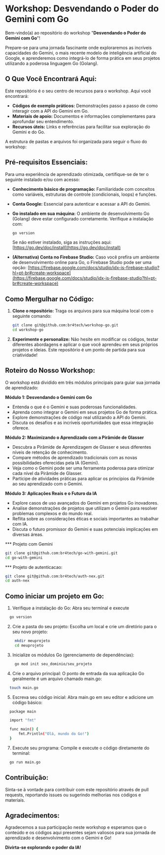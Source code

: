 # Workshop: Desvendando o Poder do Gemini com Go

Bem-vindo(a) ao repositório do workshop "**Desvendando o Poder do Gemini com Go**"!

Prepare-se para uma jornada fascinante onde exploraremos as incríveis capacidades do Gemini, o mais recente modelo de inteligência artificial do Google, e aprenderemos como integrá-lo de forma prática em seus projetos utilizando a poderosa linguagem Go (Golang).

## O Que Você Encontrará Aqui:

Este repositório é o seu centro de recursos para o workshop. Aqui você encontrará:

* **Códigos de exemplo práticos:** Demonstrações passo a passo de como interagir com a API do Gemini em Go.
* **Materiais de apoio:** Documentos e informações complementares para aprofundar seu entendimento.
* **Recursos úteis:** Links e referências para facilitar sua exploração do Gemini e do Go.

A estrutura de pastas e arquivos foi organizada para seguir o fluxo do workshop:

## Pré-requisitos Essenciais:

Para uma experiência de aprendizado otimizada, certifique-se de ter o seguinte instalado e/ou com acesso:

* **Conhecimento básico de programação:** Familiaridade com conceitos como variáveis, estruturas de controle (condicionais, loops) e funções.
* **Conta Google:** Essencial para autenticar e acessar a API do Gemini.
* **Go instalado em sua máquina:** O ambiente de desenvolvimento Go (Golang) deve estar configurado corretamente. Verifique a instalação com:
    ```bash
    go version
    ```
    Se não estiver instalado, siga as instruções aqui: [https://go.dev/doc/install](https://go.dev/doc/install)

* **(Alternativa) Conta no Firebase Studio:** Caso você prefira um ambiente de desenvolvimento online para Go, o Firebase Studio pode ser uma opção:
    [https://firebase.google.com/docs/studio/idx-is-firebase-studio?hl=pt-br#create-workspace](https://firebase.google.com/docs/studio/idx-is-firebase-studio?hl=pt-br#create-workspace)

## Como Mergulhar no Código:

1.  **Clone o repositório:** Traga os arquivos para sua máquina local com o seguinte comando:
    ```bash
    git clone git@github.com:br4tech/workshop-go.git
    cd workshop-go
    ```

2.  **Experimente e personalize:** Não hesite em modificar os códigos, testar diferentes abordagens e aplicar o que você aprendeu em seus próprios projetos e ideias. Este repositório é um ponto de partida para sua criatividade!

## Roteiro do Nosso Workshop:

O workshop está dividido em três módulos principais para guiar sua jornada de aprendizado:

**Módulo 1: Desvendando o Gemini com Go**

* Entenda o que é o Gemini e suas poderosas funcionalidades.
* Aprenda como integrar o Gemini em seus projetos Go de forma prática.
* Explore demonstrações de código real utilizando a API do Gemini.
* Discuta os desafios e as incríveis oportunidades que essa integração oferece.

**Módulo 2: Maximizando o Aprendizado com a Pirâmide de Glasser**

* Descubra a Pirâmide de Aprendizagem de Glasser e seus diferentes níveis de retenção de conhecimento.
* Compare métodos de aprendizado tradicionais com as novas possibilidades oferecidas pela IA (Gemini).
* Veja como o Gemini pode ser uma ferramenta poderosa para otimizar cada nível da Pirâmide de Glasser.
* Participe de atividades práticas para aplicar os princípios da Pirâmide ao seu aprendizado com o Gemini.

**Módulo 3: Aplicações Reais e o Futuro da IA**

* Explore casos de uso avançados do Gemini em projetos Go inovadores.
* Analise demonstrações de projetos que utilizam o Gemini para resolver problemas complexos e do mundo real.
* Reflita sobre as considerações éticas e sociais importantes ao trabalhar com IA.
* Discuta o futuro promissor do Gemini e suas potenciais implicações em diversas áreas.


*** Projeto com Gemini

  ```bash
  git clone git@github.com:br4tech/go-with-gemini.git
  cd go-with-gemini
  ```

*** Projeto de autenticacao:

  ```bash
  git clone git@github.com:br4tech/auth-nex.git
  cd auth-nex
  ```
   
## Como iniciar um projeto em Go:

1. Verifique a instalação do Go: Abra seu terminal e execute

  ```bash
    go version
  ```   

2. Crie a pasta do seu projeto: Escolha um local e crie um diretório para o seu novo projeto:

   ```bash 
    mkdir meuprojeto
    cd meuprojeto
   ```

3. Inicialize os módulos Go (gerenciamento de dependências):

   ```bash 
    go mod init seu_dominio/seu_projeto
   ```

4. Crie o arquivo principal: O ponto de entrada da sua aplicação Go geralmente é um arquivo chamado main.go:

  ```bash
    touch main.go
  ```

5. Escreva seu código inicial: Abra main.go em seu editor e adicione um código básico:

  ```bash
    package main

    import "fmt"

    func main() {
        fmt.Println("Olá, mundo do Go!")
    }
  ```

7. Execute seu programa: Compile e execute o código diretamente do terminal:

  ```bash
    go run main.go
  ```

## Contribuição:

Sinta-se à vontade para contribuir com este repositório através de pull requests, reportando issues ou sugerindo melhorias nos códigos e materiais.


## Agradecimentos:

Agradecemos a sua participação neste workshop e esperamos que o conteúdo e os códigos aqui presentes sejam valiosos para sua jornada de aprendizado e desenvolvimento com o Gemini e Go!

**Divirta-se explorando o poder da IA!**